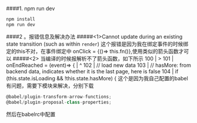 ####1. npm run dev
```javascript
npm install
npm run dev
```

####2 。报错信息及解决办法
#####<1>Cannot update during an existing state transition (such as within `render`)
这个报错是因为我在绑定事件的时候绑定的this不对，在事件绑定中 onClick = {()=> this.fn()},使用类似的箭头函数才可以
#####<2>   当编译的时候报解析不了箭头函数，如下所示
           100 |
         > 101 |   onEndReached = (event)=> {
               |                ^
           102 |     // load new data
           103 |     // hasMore: from backend data, indicates whether it is the last page, here is false
           104 |     if (this.state.isLoading && !this.state.hasMore) {
这个是因为我自己配置的babel有问题，需要下模块来解决，分别下载    
```javascript
@babel/plugin-transform-arrow-functions;
@babel/plugin-proposal-class-properties;
```
然后在babelrc中配置